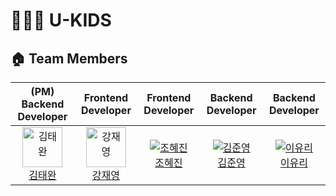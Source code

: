 # 👨‍👩‍👦 U-KIDS

## 🏠 Team Members

<table align="center">
  <thead>
    <tr>
      <th align="center">(PM) Backend Developer</th>
      <th align="center">Frontend Developer</th>
      <th align="center">Frontend Developer</th>
      <th align="center">Backend Developer</th>
      <th align="center">Backend Developer</th>
    </tr>
  </thead>
  <tbody>
    <tr>
      <td align="center">
        <a href="https://github.com/wwan13">
          <img src="https://user-images.githubusercontent.com/64270501/229423319-cea65f7b-7fa6-4920-a5ce-f4aa6aa316c9.jpg" alt="김태완"
          width="64" />
          <br />
          김태완
        </a>
      </td>
      <td align="center">
        <a href="https://github.com/kkkkkk0312">
          <img src="" alt="강재영" width="64" />
          <br />
          강재영
        </a>
      </td>
      <td align="center">
        <a href="https://github.com/MEGUMMY1">
          <img src="" alt="조혜진" />
          <br />
          조혜진
        </a>
      </td>
      <td align="center">
        <a href="https://github.com/k1mjunyoung">
          <img src="" alt="김준영" />
          <br />
          김준영
        </a>
      </td>
      <td align="center">
        <a href="https://github.com/YYRi9">
          <img src="" alt="이유리" />
          <br />
          이유리
        </a>
      </td>
    </tr>
  </tbody>
</table>

